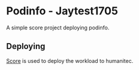 # Podinfo - Jaytest1705

A simple score project deploying podinfo.

## Deploying

[Score](https://score.dev/) is used to deploy the workload to humanitec.
